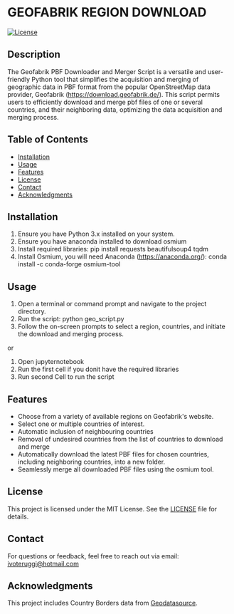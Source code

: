 # GEOFABRIK REGION DOWNLOAD

[![License](https://img.shields.io/badge/license-MIT-blue.svg)](LICENSE)

## Description

The Geofabrik PBF Downloader and Merger Script is a versatile and user-friendly Python tool that simplifies the acquisition and merging of geographic data in PBF format from the popular OpenStreetMap data provider, Geofabrik (https://download.geofabrik.de/). This script permits users to efficiently download and merge pbf files of one or several countries, and their neighboring data, optimizing the data acquisition and merging process.


## Table of Contents

- [Installation](#installation)
- [Usage](#usage)
- [Features](#features)
- [License](#license)
- [Contact](#contact)
- [Acknowledgments](#references)

## Installation

1. Ensure you have Python 3.x installed on your system.
2. Ensure you have anaconda installed to download osmium
3. Install required libraries:
    pip install requests beautifulsoup4 tqdm
4. Install Osmium, you will need Anaconda (https://anaconda.org/):
   conda install -c conda-forge osmium-tool

## Usage

1. Open a terminal or command prompt and navigate to the project directory.
2. Run the script: 
    python geo_script.py
3. Follow the on-screen prompts to select a region, countries, and initiate the download and merging process.

or

1. Open jupyternotebook
2. Run the first cell if you donìt have the required libraries
3. Run second Cell to run the script

## Features

- Choose from a variety of available regions on Geofabrik's website.
- Select one or multiple countries of interest.
- Automatic inclusion of neighbouring countries
- Removal of undesired countries from the list of countries to download and merge
- Automatically download the latest PBF files for chosen countries, including neighboring countries, into a new folder.
- Seamlessly merge all downloaded PBF files using the osmium tool.

## License

This project is licensed under the MIT License. See the [LICENSE](LICENSE) file for details.

## Contact

For questions or feedback, feel free to reach out via email: ivoteruggi@hotmail.com

## Acknowledgments

This project includes Country Borders data from [Geodatasource](https://www.geodatasource.com).
